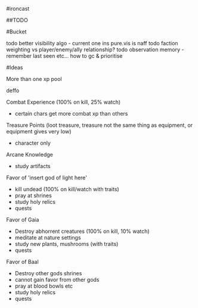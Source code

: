 #ironcast

##TODO

#Bucket

todo better visibility algo - current one ins pure.vis is naff
todo faction weighting vs player/enemy/ally relationship?
todo observation memory - remember last seen etc... how to gc & prioritise

#Ideas

More than one xp pool

deffo


Combat Experience (100% on kill, 25% watch)
 - certain chars get more combat xp than others

Treasure Points
 (loot treasure, treasure not the same thing as equipment, or equipment gives very low)
 - character only

Arcane Knowledge
- study artifacts

Favor of 'insert god of light here'
- kill undead (100% on kill/watch with traits)
- pray at shrines
- study holy relics
- quests

Favor of Gaia
- Destroy abhorrent creatures (100% on kill, 10% watch)
- meditate at nature settings
- study new plants, mushrooms (with traits)
- quests

Favor of Baal

- Destroy other gods shrines
- cannot gain favor from other gods
- pray at blood bowls etc
- study holy relics
- quests


